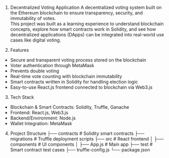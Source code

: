 1. Decentralized Voting Application
A decentralized voting system built on the Ethereum blockchain to ensure transparency, security, and immutability of votes.  
This project was built as a learning experience to understand blockchain concepts, explore how smart contracts work in Solidity, and see how decentralized applications (DApps) can be integrated into real-world use cases like digital voting.

2. Features
- Secure and transparent voting process stored on the blockchain  
- Voter authentication through MetaMask  
- Prevents double voting  
- Real-time vote counting with blockchain immutability  
- Smart contracts written in Solidity for handling election logic  
- Easy-to-use React.js frontend connected to blockchain via Web3.js  

3. Tech Stack
- Blockchain & Smart Contracts: Solidity, Truffle, Ganache  
- Frontend: React.js, Web3.js  
- Backend/Environment: Node.js  
- Wallet Integration: MetaMask  

4. Project Structure
├── contracts # Solidity smart contracts
├── migrations # Truffle deployment scripts
├── src # React frontend
│ ├── components # UI components
│ ├── App.js # Main app
├── test # Smart contract test cases
├── truffle-config.js
└── package.json


